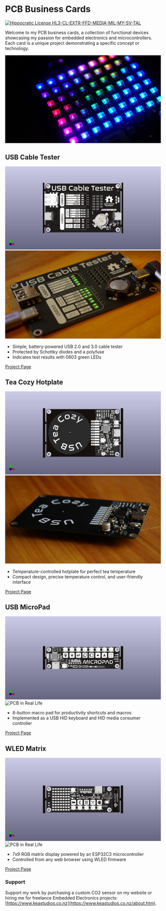 # PCB Business Cards

[![Hippocratic License HL3-CL-EXTR-FFD-MEDIA-MIL-MY-SV-TAL](https://img.shields.io/static/v1?label=Hippocratic%20License&message=HL3-CL-EXTR-FFD-MEDIA-MIL-MY-SV-TAL&labelColor=5e2751&color=bc8c3d)](https://firstdonoharm.dev/version/3/0/cl-extr-ffd-media-mil-my-sv-tal.html)

Welcome to my PCB business cards, a collection of functional devices showcasing my passion for embedded electronics and microcontrollers. Each card is a unique project demonstrating a specific concept or technology.

![WLED Matrix](WLED_Matrix/DSC05843.JPG)

## USB Cable Tester

![PCB Render](<USB_Cable_Tester/USB Cable Tester.jpg>)
![PCB in Real Life](<USB_Cable_Tester/DSC05738.JPG>)

* Simple, battery-powered USB 2.0 and 3.0 cable tester
* Protected by Schottky diodes and a polyfuse
* Indicates test results with 0603 green LEDs

[Project Page](https://github.com/CDFER/Business-Cards/tree/main/USB_Cable_Tester)

## Tea Cozy Hotplate

![PCB Render](<Tea_Cozy_Hotplate/Tea Cozy Hotplate.jpg>)
![PCB in Real Life](<Tea_Cozy_Hotplate/DSC05820.JPG>)

* Temperature-controlled hotplate for perfect tea temperature
* Compact design, precise temperature control, and user-friendly interface

[Project Page](https://github.com/CDFER/Business-Cards/tree/main/Tea_Cozy_Hotplate)

## USB MicroPad

![PCB Render](<USB_Keypad/USB Keypad.jpg>)
![PCB in Real Life](<USB_Keypad/DSC05812.JPG>)

* 8-button macro pad for productivity shortcuts and macros
* Implemented as a USB HID keyboard and HID media consumer controller

[Project Page](https://github.com/CDFER/Business-Cards/tree/main/USB_Keypad)

## WLED Matrix

![PCB Render](<WLED_Matrix/WLED Matrix.jpg>)
![PCB in Real Life](<WLED_Matrix/DSC05802.JPG>)

* 7x9 RGB matrix display powered by an ESP32C3 microcontroller
* Controlled from any web browser using WLED firmware

[Project Page](https://github.com/CDFER/Business-Cards/tree/main/WLED_Matrix)

### Support

Support my work by purchasing a custom CO2 sensor on my website or hiring me for freelance Embedded Electronics projects: [https://www.keastudios.co.nz](https://www.keastudios.co.nz/about.htm).
